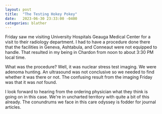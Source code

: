```yaml
---
layout: post
title:  "The Testing Hokey Pokey"
date:   2023-06-30 23:33:00 -0400
categories: blather
---
```

Friday saw me visiting University Hospitals Geauga Medical Center for a visit to their radiology department.  I had to have a procedure done there that the facilities in Geneva, Ashtabula, and Conneaut were not equipped to handle.  That resulted in my being in Chardon from noon to about 3:30 PM local time.  

What was the procedure?  Well, it was nuclear stress test imaging.  We were adenoma hunting.  An ultrasound was not conclusive so we needed to find whether it was there or not.  The confusing result from the imaging Friday was that it was *not* found.  

I look forward to hearing from the ordering physician what they think is going on in this case.  We're in uncharted territory with quite a bit of this already.  The conundrums we face in this care odyssey is fodder for journal articles.
